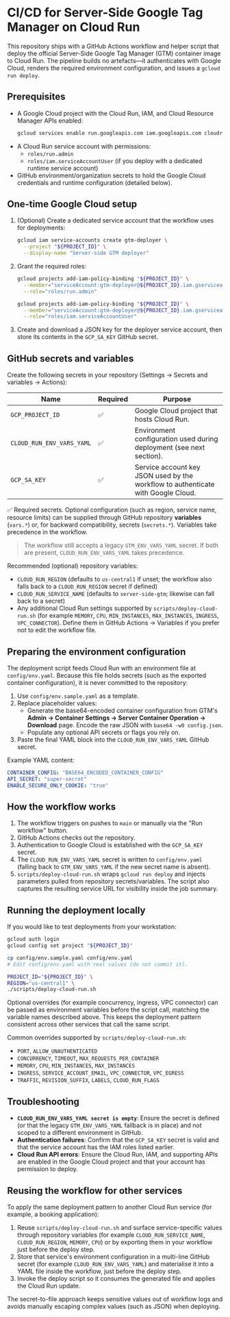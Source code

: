 # CI/CD for Server-Side Google Tag Manager on Cloud Run

This repository ships with a GitHub Actions workflow and helper script that deploy the official Server-Side Google Tag Manager (GTM) container image to Cloud Run. The pipeline builds no artefacts—it authenticates with Google Cloud, renders the required environment configuration, and issues a `gcloud run deploy`.

## Prerequisites

- A Google Cloud project with the Cloud Run, IAM, and Cloud Resource Manager APIs enabled:
  ```bash
  gcloud services enable run.googleapis.com iam.googleapis.com cloudresourcemanager.googleapis.com
  ```
- A Cloud Run service account with permissions:
  - `roles/run.admin`
  - `roles/iam.serviceAccountUser` (if you deploy with a dedicated runtime service account)
- GitHub environment/organization secrets to hold the Google Cloud credentials and runtime configuration (detailed below).

## One-time Google Cloud setup

1. (Optional) Create a dedicated service account that the workflow uses for deployments:
   ```bash
   gcloud iam service-accounts create gtm-deployer \
     --project "${PROJECT_ID}" \
     --display-name "Server-side GTM deployer"
   ```
2. Grant the required roles:
   ```bash
   gcloud projects add-iam-policy-binding "${PROJECT_ID}" \
     --member="serviceAccount:gtm-deployer@${PROJECT_ID}.iam.gserviceaccount.com" \
     --role="roles/run.admin"

   gcloud projects add-iam-policy-binding "${PROJECT_ID}" \
     --member="serviceAccount:gtm-deployer@${PROJECT_ID}.iam.gserviceaccount.com" \
     --role="roles/iam.serviceAccountUser"
   ```
3. Create and download a JSON key for the deployer service account, then store its contents in the `GCP_SA_KEY` GitHub secret.

## GitHub secrets and variables

Create the following secrets in your repository (Settings → Secrets and variables → Actions):

| Name | Required | Purpose |
| ---- | -------- | ------- |
| `GCP_PROJECT_ID` | ✅ | Google Cloud project that hosts Cloud Run. |
| `CLOUD_RUN_ENV_VARS_YAML` | ✅ | Environment configuration used during deployment (see next section). |
| `GCP_SA_KEY` | ✅ | Service account key JSON used by the workflow to authenticate with Google Cloud. |

✅ Required secrets. Optional configuration (such as region, service name, resource limits) can be supplied through GitHub repository **variables** (`vars.*`) or, for backward compatibility, secrets (`secrets.*`). Variables take precedence in the workflow.

> The workflow still accepts a legacy `GTM_ENV_VARS_YAML` secret. If both are present, `CLOUD_RUN_ENV_VARS_YAML` takes precedence.

Recommended (optional) repository variables:

- `CLOUD_RUN_REGION` (defaults to `us-central1` if unset; the workflow also falls back to a `CLOUD_RUN_REGION` secret if defined)
- `CLOUD_RUN_SERVICE_NAME` (defaults to `server-side-gtm`; likewise can fall back to a secret)
- Any additional Cloud Run settings supported by `scripts/deploy-cloud-run.sh` (for example `MEMORY`, `CPU`, `MIN_INSTANCES`, `MAX_INSTANCES`, `INGRESS`, `VPC_CONNECTOR`). Define them in GitHub Actions → Variables if you prefer not to edit the workflow file.

## Preparing the environment configuration

The deployment script feeds Cloud Run with an environment file at `config/env.yaml`. Because this file holds secrets (such as the exported container configuration), it is never committed to the repository:

1. Use `config/env.sample.yaml` as a template.
2. Replace placeholder values:
   - Generate the base64-encoded container configuration from GTM's **Admin → Container Settings → Server Container Operation → Download** page. Encode the raw JSON with `base64 -w0 config.json`.
   - Populate any optional API secrets or flags you rely on.
3. Paste the final YAML block into the `CLOUD_RUN_ENV_VARS_YAML` GitHub secret.

Example YAML content:

```yaml
CONTAINER_CONFIG: "BASE64_ENCODED_CONTAINER_CONFIG"
API_SECRET: "super-secret"
ENABLE_SECURE_ONLY_COOKIE: "true"
```

## How the workflow works

1. The workflow triggers on pushes to `main` or manually via the "Run workflow" button.
2. GitHub Actions checks out the repository.
3. Authentication to Google Cloud is established with the `GCP_SA_KEY` secret.
4. The `CLOUD_RUN_ENV_VARS_YAML` secret is written to `config/env.yaml` (falling back to `GTM_ENV_VARS_YAML` if the new secret name is absent).
5. `scripts/deploy-cloud-run.sh` wraps `gcloud run deploy` and injects parameters pulled from repository secrets/variables. The script also captures the resulting service URL for visibility inside the job summary.

## Running the deployment locally

If you would like to test deployments from your workstation:

```bash
gcloud auth login
gcloud config set project "${PROJECT_ID}"

cp config/env.sample.yaml config/env.yaml
# Edit config/env.yaml with real values (do not commit it).

PROJECT_ID="${PROJECT_ID}" \
REGION="us-central1" \
./scripts/deploy-cloud-run.sh
```

Optional overrides (for example concurrency, ingress, VPC connector) can be passed as environment variables before the script call, matching the variable names described above. This keeps the deployment pattern consistent across other services that call the same script.

Common overrides supported by `scripts/deploy-cloud-run.sh`:

- `PORT`, `ALLOW_UNAUTHENTICATED`
- `CONCURRENCY`, `TIMEOUT`, `MAX_REQUESTS_PER_CONTAINER`
- `MEMORY`, `CPU`, `MIN_INSTANCES`, `MAX_INSTANCES`
- `INGRESS`, `SERVICE_ACCOUNT_EMAIL`, `VPC_CONNECTOR`, `VPC_EGRESS`
- `TRAFFIC`, `REVISION_SUFFIX`, `LABELS`, `CLOUD_RUN_FLAGS`

## Troubleshooting

- **`CLOUD_RUN_ENV_VARS_YAML secret is empty`**: Ensure the secret is defined (or that the legacy `GTM_ENV_VARS_YAML` fallback is in place) and not scoped to a different environment in GitHub.
- **Authentication failures**: Confirm that the `GCP_SA_KEY` secret is valid and that the service account has the IAM roles listed earlier.
- **Cloud Run API errors**: Ensure the Cloud Run, IAM, and supporting APIs are enabled in the Google Cloud project and that your account has permission to deploy.

## Reusing the workflow for other services

To apply the same deployment pattern to another Cloud Run service (for example, a booking application):

1. Reuse `scripts/deploy-cloud-run.sh` and surface service-specific values through repository variables (for example `CLOUD_RUN_SERVICE_NAME`, `CLOUD_RUN_REGION`, `MEMORY`, `CPU`) or by exporting them in your workflow just before the deploy step.
2. Store that service's environment configuration in a multi-line GitHub secret (for example `CLOUD_RUN_ENV_VARS_YAML`) and materialise it into a YAML file inside the workflow, just before the deploy step.
3. Invoke the deploy script so it consumes the generated file and applies the Cloud Run update.

The secret-to-file approach keeps sensitive values out of workflow logs and avoids manually escaping complex values (such as JSON) when deploying.
